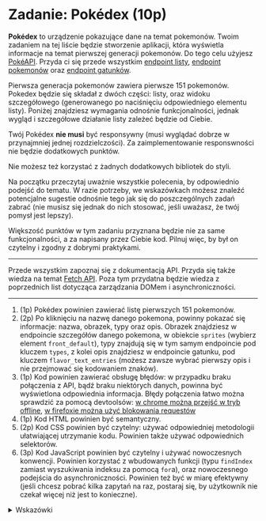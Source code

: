 # Zadanie: Pokédex (10p)

**Pokédex** to urządzenie pokazujące dane na temat pokemonów. Twoim zadaniem na tej liście będzie stworzenie aplikacji, która wyświetla informacje na temat pierwszej generacji pokemonów. Do tego celu użyjesz [PokéAPI](https://pokeapi.co). Przyda ci się przede wszystkim [endpoint listy](https://pokeapi.co/docs/v2#resource-listspagination-section), [endpoint pokemonów](https://pokeapi.co/docs/v2#pokemon) oraz [endpoint gatunków](https://pokeapi.co/docs/v2#pokemon-species).

Pierwsza generacja pokemonów zawiera pierwsze 151 pokemonów. Pokedex będzie się składał z dwóch części: listy, oraz widoku szczegółowego (generowanego po naciśnięciu odpowiedniego elementu listy). Poniżej znajdziesz wymagania odnośnie funkcjonalności, jednak wygląd i szczegółowe działanie listy zależeć będzie od Ciebie. 

Twój Pokédex **nie musi** być responsywny (musi wyglądać dobrze w przynajmniej jednej rozdzielczości). Za zaimplementowanie responswności nie będzie dodatkowych punktów.

Nie możesz też korzystać z żadnych dodatkowych bibliotek do styli.


Na początku przeczytaj uważnie wszystkie polecenia, by odpowiednio podejść do tematu. W razie potrzeby, we wskazówkach możesz znaleźć potencjalne sugestie odnośnie tego jak się do poszczególnych zadań zabrać (nie musisz się jednak do nich stosować, jeśli uważasz, że twój pomysł jest lepszy).

Większość punktów w tym zadaniu przyznana będzie nie za same funkcjonalności, a za napisany przez Ciebie kod. Pilnuj więc, by był on czytelny i zgodny z dobrymi praktykami.

--- 

Przede wszystkim zapoznaj się z dokumentacją API. Przyda się także wiedza na temat [Fetch API](https://developer.mozilla.org/en-US/docs/Web/API/Fetch_API). Poza tym przydatna będzie wiedza z poprzednich list dotycząca zarządzania DOMem i asynchroniczności.

---

1. (1p) Pokédex powinien zawierać listę pierwszych 151 pokemonów.
1. (2p) Po kliknięciu na nazwę danego pokemona, powinny pokazać się informacje: nazwa, obrazek, typy oraz opis. Obrazek znajdziesz w endpoincie szczegółów danego pokemona, w obiekcie `sprites` (wybierz element `front_default`), typy znajdują się w tym samym endpoincie pod kluczem `types`, z kolei opis znajdziesz w endpoincie gatunku, pod kluczem `flavor_text_entries` (możesz zawsze wybrać pierwszy opis i nie przejmować się kodowaniem znaków).
1. (1p) Kod powinien zawierać obsługę błędów: w przypadku braku połączenia z API, bądź braku niektórych danych, powinna być wyświetlona odpowiednia informacja. Błędy połączenia łatwo można sprawdzić za pomocą devtoolsów: [w chrome można przejść w tryb offline](https://stackoverflow.com/questions/16806343/chrome-disable-internet-connection-or-work-offline/32607960#32607960), [w firefoxie można użyć blokowania requestów](https://firefox-source-docs.mozilla.org/devtools-user/network_monitor/request_list/index.html#blocking-specific-urls) 
1. (1p) Kod HTML powinien być semantyczny.
1. (2p) Kod CSS powinien być czytelny: używać odpowiedniej metodologii ułatwiającej utrzymanie kodu. Powinien także używać odpowiednich selektorów.
1. (3p) Kod JavaScript powinien być czytelny i używać nowoczesnych konwencji. Powinien korzystać z wbudowanych funkcji (typu `findIndex` zamiast wyszukiwania indeksu za pomocą `for`a), oraz nowoczesnego podejścia do asynchroniczności. Powinien też być w miarę efektywny (jeśli chcesz pobrać kilka zapytań na raz, postaraj się, by użytkownik nie czekał więcej niż jest to konieczne).

<details>
  <summary>Wskazówki</summary>

  > 1. Wszystkie podpowiedzi z poprzedniej listy nadal mają zastosowanie.
  > 1. Pamiętaj, że `fetch` nie rzuca błędami w przypadku niepoprawnego Response: musisz sprawdzić status ręcznie
  > 1. Przeczytaj uważnie dokumentację używanego API. Z poziomu strony [pokeapi](https://pokeapi.co/) możesz wykonać przykładowe zapytania.

</details>
